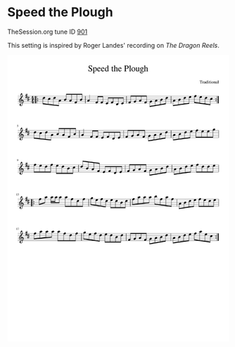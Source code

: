 # Speed the Plough

TheSession.org tune ID [901](https://thesession.org/tunes/901)

This setting is inspired by Roger Landes' recording on _The Dragon Reels_.

![Speed the Plough](Speed_the_Plough-1.png)
